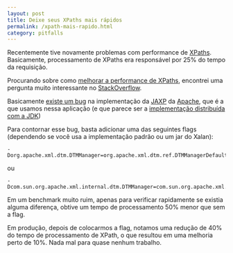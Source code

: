 ```yaml
---
layout: post
title: Deixe seus XPaths mais rápidos
permalink: /xpath-mais-rapido.html
category: pitfalls
---
```


Recentemente tive novamente problemas com performance de [XPaths][1]. Basicamente, processamento de XPaths era responsável
por 25% do tempo da requisição.

Procurando sobre como [melhorar a performance de XPaths][2], encontrei uma pergunta muito interessante no 
[StackOverflow][7].

Basicamente [existe um bug][5] na implementação da [JAXP][3] da [Apache][4], que é a que usamos nessa aplicação (e que 
parece ser a [implementação distribuída com a JDK][6])

Para contornar esse bug, basta adicionar uma das seguintes flags (dependendo se você usa a implementação padrão ou 
um jar do Xalan):

	-Dorg.apache.xml.dtm.DTMManager=org.apache.xml.dtm.ref.DTMManagerDefault

ou

	-Dcom.sun.org.apache.xml.internal.dtm.DTMManager=com.sun.org.apache.xml.internal.dtm.ref.DTMManagerDefault

Em um benchmark muito ruim, apenas para verificar rapidamente se existia alguma diferença, obtive um tempo de processamento
50% menor que sem a flag.

Em produção, depois de colocarmos a flag, notamos uma redução de 40% do tempo de processamento de XPath, o que resultou em
uma melhoria perto de 10%. Nada mal para quase nenhum trabalho.


[1]: http://en.wikipedia.org/wiki/XPath
[2]: http://stackoverflow.com/questions/6340802/java-xpath-apache-jaxp-implementation-performance
[3]: http://en.wikipedia.org/wiki/Java_API_for_XML_Processing
[4]: http://xml.apache.org/xalan-j/
[5]: https://issues.apache.org/jira/browse/XALANJ-2540
[6]: http://jaxp.java.net/1.4/JAXP-FAQ.html
[7]: http://stackoverflow.com/
